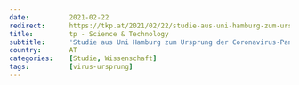 ```yaml
---
date:          2021-02-22
redirect:      https://tkp.at/2021/02/22/studie-aus-uni-hamburg-zum-ursprung-der-coronavirus-pandemie/
title:         tp - Science & Technology
subtitle:      'Studie aus Uni Hamburg zum Ursprung der Coronavirus-Pandemie'
country:       AT
categories:    [Studie, Wissenschaft]
tags:          [virus-ursprung]
---
```

